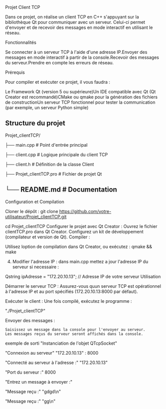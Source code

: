 Projet Client TCP

Dans ce projet, on réalise un client TCP en C++ s'appuyant sur la bibliothèque Qt pour communiquer avec un serveur. Celui-ci permet d'envoyer et de recevoir des messages en mode interactif en utilisant le réseau.

Fonctionnalités

Se connecter à un serveur TCP à l'aide d'une adresse IP.Envoyer des messages en mode interactif à partir de la console.Recevoir des messages du serveur.Prendre en compte les erreurs de réseau.

Prérequis

Pour compiler et exécuter ce projet, il vous faudra :

Le Framework Qt (version 5 ou supérieure)Un IDE compatible avec Qt (Qt Creator est recommandé)CMake ou qmake pour la génération des fichiers de constructionUn serveur TCP fonctionnel pour tester la communication (par exemple, un serveur Python simple)

Structure du projet
-----------------------------------------------------
Projet_clientTCP/

├── main.cpp        # Point d'entrée principal

├── client.cpp      # Logique principale du client TCP

├── client.h        # Définition de la classe Client

├── Projet_clientTCP.pro # Fichier de projet Qt

└── README.md       # Documentation
-----------------------------------------------------

Configuration et Compilation

Cloner le dépôt :
git clone https://github.com/votre-utilisateur/Projet_clientTCP.git

 cd Projet_clientTCP
Configurer le projet avec Qt Creator :
Ouvrez le fichier clientTCP.pro
 dans Qt Creator.
Configurez un kit de développement (compilateur et version de Qt).
Compiler :

Utilisez loption de compilation dans Qt Creator, ou exécutez : qmake && make

4. Modifier l'adresse IP : dans main.cpp mettez a jour l'adresse IP du serveur si necessaire :

Qstring ipAdresse = "172.20.10.13"; // Adresse IP de votre serveur
Utilisation

Démarrer le serveur TCP : Assurez-vous quun serveur TCP est opérationnel à l'adresse IP et au port spécifiés (172.20.10.13:8000 par défaut).

Exécuter le client : Une fois compilé, exécutez le programme :

"./Projet_clientTCP"

Envoyer des messages :

    Saisissez un message dans la console pour l'envoyer au serveur.
    Les messages reçus du serveur seront affichés dans la console.

exemple de sorti
   "Instanciation de l'objet QTcpSocket"
  
   "Connexion au serveur" "172.20.10.13" : 8000
   
   "Connecté au serveur à l'adresse :" "172.20.10.13"
   
   "Port du serveur :" 8000
   
   "Entrez un message à envoyer :"
   
   "Message reçu :" "gdgd\n"
   
   "Message reçu :" "gg\n"


